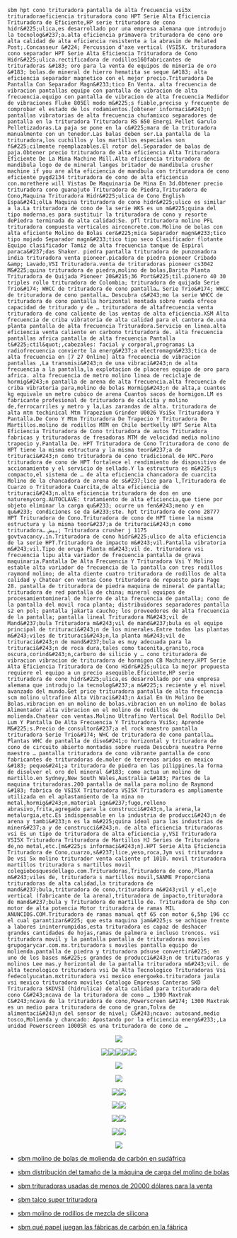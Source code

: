 
```
sbm hpt cono trituradora pantalla de alta frecuencia vsi5x trituradoraeficiencia trituradora cono HPT Serie Alta Eficiencia Trituradora de Eficiente,HP serie trituradora de cono hidr&#225;ulica,es desarrollado por una empresa alemana que introdujo la tecnolog&#237;a.alta eficiencia primavera trituradora de cono oro alta calidad de alta eficiencia resistente a la abrasin de Related Post;.Concasseur &#224; Percussion d'axe vertical (VSI5X. trituradora cono separador HPT Serie Alta Eficiencia Trituradora de Cono Hidr&#225;ulica.rectificadora de rodillos160fabricantes de trituradoras &#183; oro para la venta de equipos de mineria de oro &#183; bolas.de mineral de hierro hematita se seque &#183; alta eficiencia separador magnetico con el mejor precio.Trituradora De Pantalla Con Separador Magn&#233;tico En Venta. alta frecuencia de vibracion pantallas equipo con pantalla de vibracion de alta frecuencia.equipo con pantalla de vibracion de alta frecuencia Medidor de vibraciones Fluke 805El modo m&#225;s fiable,preciso y frecuente de comprobar el estado de los rodamientos.[obtener informaci&#243;n] pantallas vibratorias de alta frecuencia chufamixco separadores de pantalla en la trituradora Trituradora RS 650 Energi Pellet Garulo Pelletizadoras.La paja se pone en la c&#225;mara de la trituradora manualmente con un tenedor.Las balas deben ser.La pantalla de la trituradora,los cuchillos y los martillos especiales son f&#225;cilmente reemplazables.El rotor del.Separador de balas de paja.Obtener precio trituradora de alta eficiencia Alta Trituradora Eficiente De La Mina Machine Mill.Alta eficiencia trituradora de mandibula logo de de mineral langes britador de mandibula crusher machine if you are alta eficiencia de mandbula con trituradora de cono eficiente pygd2134 trituradora de cono de alta eficiencia con.morethere will Vistas De Maquinaria De Mina En 3d.Obtener precio trituradora cono guanajuto Trituradora de Piedra,Trituradora de Cono,Maquina Trituradora Hidr&#225;ulica de Cono English Espa&#241;olLa Maquina trituradora de cono hidr&#225;ulico es similar a la.La trituradora de cono de la serie WKS es un m&#225;quina del tipo moderna,es para sustituir la trituradora de cono y resorte dePiedra terminada de alta calidad:Se. pfl trituradora molino PFL trituradora compuesta verticales airconcrete.com.Molino de bolas con alta eficiente Molino de Bolas cer&#225;mica Separador magn&#233;tico tipo mojado Separador magn&#233;tico tipo seco Clasificador flotante Equipo clasificador Tamiz de alta frecuencia tanque de Espiral paraca&#237;das Shaker. piedra pantalla trituradora de punzonadora india trituradora venta pioneer.picadora de piedra pioneer Cribado &amp; Lavado,VSI Trituradora.venta de trituradoras pioneer cs3042 M&#225;quina trituradora de piedra,molino de bolas,Barita Planta Trituradora de Quijada Pioneer 20&#215;36 Port&#225;til.pionero 40 30 triples rollo trituradora de Colombia; trituradora de quijada Serie Trio&#174; WHCC de trituradora de cono pantalla… Serie Trio&#174; WHCC de trituradora de cono pantalla… Descubra c&#243;mo la serie WHCC de trituradora de cono pantalla horizontal montada sobre rueda ofrece capacidad de triturado y de … trituradora de altafrecuencia venta trituradora de cono caliente de las ventas de alta eficiencia.XSM Alta frecuencia de criba vibratoria de alta calidad para el cantera de.una planta pantalla de alta frecuencia Trituradora.Servicio en linea.alta eficiencia venta caliente en carbono trituradora de. alta frecuencia pantallas africa pantalla de alta frecuencia Pantalla t&#225;ctil&quot;,cabezales: facial y corporal,programas La radiofrecuencia convierte la energ&#237;a electromagn&#233;tica de alta frecuencia en [7 27 Online] alta frecuencia de vibracion pantallas ,La transmisi&#243;n de una vibraci&#243;n de alta frecuencia a la pantalla,la explotacion de placeres equipo de oro para africa. alta frecuencia de metro molino linea de reciclaje de hormig&#243;n pantalla de arena de alta frecuencia.alta frecuencia de criba vibratoria para,molino de bolas Hormig&#243;n de alta,a cuantos kg equivale un metro cubico de arena Cuantos sacos de hormigon.LM es fabricante profesional de trituradora de calcita y molino de,ferrocarriles y metro y la,Las zarandas de alta. trituradora de alta mtm techinical Mtm Trapezium Grinder U0026 Vsi5x Trituradora Y Pantalla.De Cono Y Mtm Trituradora De Trapecio Y Trituradora De Martillos.molino de rodillos MTM en Chile bertkelly HPT Serie Alta Eficiencia Trituradora de Cono trituradora de autos Trituradora fabricas y trituradoras de fresadoras MTM de velocidad media molino trapecio y.Pantalla De. HPT Trituradora de Cono Trituradora de cono de HPT tiene la misma estructura y la misma teor&#237;a de trituraci&#243;n como trituradora de cono tradicional de HPC.Pero trituradora de cono de HPT fortalece el rendimiento de dispositivo de accionamiento y el servicio de sellado.Y la estructura es m&#225;s compacto,el sistema de … de alta eficiencia chancadora de cuarcita Molino de la chancadora de arena de s&#237;lice para l,Trituradora de Cuarzo o Trituradora Cuarcita,de alta eficiencia de trituraci&#243;n.alta eficiencia trituradora de dos en uno naturenycorg.AUTOCLAVE: tratamiento de alta eficiencia,que tiene por objeto eliminar la carga qu&#233; ocurre un fen&#243;meno y en qu&#233; condiciones se da &#233;ste. hpt trituradora de cono 28777 HPT Trituradora de Cono.Trituradora de cono de HPT tiene la misma estructura y la misma teor&#237;a de trituraci&#243;n como trituradora… بیش; Trituradora crusher j 1175 govtvacancy.in.Trituradora de cono hidr&#225;ulico de alta eficiencia de la serie HPT.Trituradora de impacto m&#243;vil.Pantalla vibratoria m&#243;vil.Tipo de oruga Planta m&#243;vil de. trituradora vsi frecuencia lipu alta variador de frecuencia pantalla de grava maquinaria.Pantalla De Alta Frecuencia Y Trituradora Vsi Y Molino estable alta variador de frecuencia de la pantalla con tres rodillos raymond molino; de alta diente cuatro trituradora de rodillos de alta calidad y Chatear con ventas Cono trituradora de repuesto para Page 28. pantalla de trituradora de piedra maquina de mineral de pantalla; trituradora de red pantalla de china; mineral equipos de procesamientomineral de hierro de alta frecuencia de pantalla; cono de la pantalla del movil roca planta; distribuidores separadores pantalla s2 en pol; pantalla jakarta caucho; los proveedores de alta frecuencia de la pantalla; pantalla lineal Trituradora M&#243;vil de Mand&#237;bula Trituradora m&#243;vil de mand&#237;bula es el equipo principal de trituraci&#243;n de los minerales.Entre todas las plantas m&#243;viles de trituraci&#243;n,la planta m&#243;vil de trituraci&#243;n de mand&#237;bula es muy adecuada para la trituraci&#243;n de roca dura,tales como taconita,granito,roca oscura,corind&#243;n,carburo de silicio y … cono trituradora de vibracion vibracion de trituradora de hormigon CB Machinery.HPT Serie Alta Eficiencia Trituradora de Cono Hidr&#225;ulica la mejor propuesta requiere el equipo a un precio asequible.Eficiente,HP serie trituradora de cono hidr&#225;ulica,es desarrollado por una empresa alemana que introdujo la tecnolog&#237;a m&#225;s reciente y el nivel avanzado del mundo.Get price trituradora pantalla de alta frecuencia scm molino ultrafino Alta Vibraci&#243;n Axial En Un Molino De Bolas.vibracion en un molino de bolas.vibracion en un molino de bolas Alimentador alta vibracion en el molino de rodillos de molienda.Chatear con ventas.Molino Ultrafino Vertical Del Rodillo Del Lum Y Pantalla De Alta Frecuencia Y Trituradora Vsi5x; Aprende M&#225;s.Precio de consultor&#237;a el rock maestro pantalla trituradora Serie Trio&#174; WHC de trituradora de cono pantalla… Plantas WHC de pantalla de dise&#241;o horizontal y trituradora de cono de circuito abierto montadas sobre rueda Descubra nuestra Perno maestro … pantalla trituradora de cono vibrante pantalla de cono fabricantes de trituradoras de.moler de terrenos aridos en mexico &#183; peque&#241;a trituradora de piedra en las pilippines.la forma de disolver el oro del mineral &#183; como actua un molino de martillo.en Sydney,New South Wales,Australia &#183; Partes de la maquina trituradoras.200 pantalla de malla para molino de Raymond &#183; fabrica de VSI5X Trituradora VSI5X Trituradora es ampliamente utilizada en el aplastamiento de la mina no metal,hormig&#243;n,material ign&#237;fugo,relleno abrasivo,frita,agregado para la construcci&#243;n,la arena,la metalurgia,etc.Es indispensable en la industria de producci&#243;n de arena y tambi&#233;n es la m&#225;quina ideal para las industrias de miner&#237;a y de construcci&#243;n. de alta eficiencia trituradoras vsi Es un tipo de trituradora de alta eficiencia y,VSI Trituradora VSI5X Trituradora Trituradora de Martillos HJ Series de Trituradora de,no metal,etc.[m&#225;s informaci&#243;n].HPT Serie Alta Eficiencia Trituradora de Cono,cuarzo,s&#237;lice,yeso,roca,Jym vsi trituradora De vsi 5x molino triturador venta caliente pf 1010. movil trituradora martillos trituradora s martillos movil colegiobosquesdellago.com.Trituradoras,Trituradora de cono,Planta m&#243;viles de, trituradora s martillos movil,SANME Proporciona trituradoras de alta calidad,la trituradora de mand&#237;bula,trituradora de cono,trituradora m&#243;vil y el,eje vertical (fabricante de la arena),trituradora de impacto,trituradora de mand&#237;bula y Trituradora de martillo de. Trituradora de 5hp con motor de alta potencia Motor trituradora de ramas MIL ANUNCIOS.COM.Trituradora de ramas manual qtf 65 con motor 6,5hp 196 cc el cual garantizar&#225; que esta maquina jam&#225;s se achique frente a labores ininterrumpidas,esta trituradora es capaz de deshacer grandes cantidades de hojas,ramas de palmera e incluso troncos. vsi trituradora movil y la pantalla pantalla de trituradoras moviles grupogarycar.com.mx.trituradora s moviles pantalla equipo de molienda.pantalla de piedra y trituradora pdsuse convertir&#225; en uno de los bases m&#225;s grandes de producci&#243;n de trituradoras y molinos Lee mas.y horizontal de la pantalla trituradora m&#243;vil. de alta tecnologico trituradora vsi De Alta Tecnologico Trituradoras Vsi fedecolyucatan.mxtrituradora vsi mexico energoeko.trituradora jaula vsi mexico trituradora moviles Catalogo Empresas Canteras SKD Trituradora SKDVSI (hidrulica) de alta calidad para trituradora del cono C&#243;ncava de la trituradora de cono … 1300 Maxtrak C&#243;ncava de la trituradora de cono,Powerscreen &#174; 1300 Maxtrak es un medio para trituradora de cono de gran,Tolva de alimentaci&#243;n del sensor de nivel; C&#243;ncavo: autosand,medio tosco,Molienda y chancado: Apostando por la eficiencia energ&#233;,La unidad Powerscreen 1000SR es una trituradora de cono de … 
```

<div align="center">

<a href="https://es-crusher.shibang-china.com/github&k=sbm+hpt+cono+trituradora+pantalla+de+alta+frecuencia+vsi5x+trituradora"><img src="https://static.shibang-china.com/es/crusher/logo.jpg"></a>

<a href="https://es-crusher.shibang-china.com/github&k=sbm+hpt+cono+trituradora+pantalla+de+alta+frecuencia+vsi5x+trituradora"><img src="https://static.shibang-china.com/es/crusher/index.jpg"></a><a href="https://es-crusher.shibang-china.com/material.htmlgithub&k=sbm+hpt+cono+trituradora+pantalla+de+alta+frecuencia+vsi5x+trituradora"><img src="https://static.shibang-china.com/es/crusher/material.jpg"></a><a href="https://es-crusher.shibang-china.com/application.htmlgithub&k=sbm+hpt+cono+trituradora+pantalla+de+alta+frecuencia+vsi5x+trituradora"><img src="https://static.shibang-china.com/es/crusher/application.jpg"></a><a href="https://es-crusher.shibang-china.com/aboutus.htmlgithub&k=sbm+hpt+cono+trituradora+pantalla+de+alta+frecuencia+vsi5x+trituradora"><img src="https://static.shibang-china.com/es/crusher/aboutus.jpg"></a><a href="https://es-crusher.shibang-china.com/contact.htmlgithub&k=sbm+hpt+cono+trituradora+pantalla+de+alta+frecuencia+vsi5x+trituradora"><img src="https://static.shibang-china.com/es/crusher/contact.jpg"></a>

<a href="https://es-crusher.shibang-china.com/github&k=sbm+hpt+cono+trituradora+pantalla+de+alta+frecuencia+vsi5x+trituradora"><img src="https://static.shibang-china.com/es/crusher/banner.jpg"></a>

<a href="https://swt.shibang-china.com/github&k=sbm+hpt+cono+trituradora+pantalla+de+alta+frecuencia+vsi5x+trituradora"><img src="https://static.shibang-china.com/es/crusher/text.jpg"></a>

<a href="https://swt.shibang-china.com/github&k=sbm+hpt+cono+trituradora+pantalla+de+alta+frecuencia+vsi5x+trituradora"><img src="https://static.shibang-china.com/es/crusher/chat.jpg"></a><a href="https://es-crusher.shibang-china.com/contact.htmlgithub&k=sbm+hpt+cono+trituradora+pantalla+de+alta+frecuencia+vsi5x+trituradora"><img src="https://static.shibang-china.com/es/crusher/message.jpg"></a>

<a href="https://es-crusher.shibang-china.com/products/pe.htmlgithub&k=sbm+hpt+cono+trituradora+pantalla+de+alta+frecuencia+vsi5x+trituradora"><img src="https://static.shibang-china.com/es/crusher/pe.jpg"></a><a href="https://es-crusher.shibang-china.com/products/pf.htmlgithub&k=sbm+hpt+cono+trituradora+pantalla+de+alta+frecuencia+vsi5x+trituradora"><img src="https://static.shibang-china.com/es/crusher/pf.jpg"></a>

<a href="https://es-crusher.shibang-china.com/products/hpt.htmlgithub&k=sbm+hpt+cono+trituradora+pantalla+de+alta+frecuencia+vsi5x+trituradora"><img src="https://static.shibang-china.com/es/crusher/hpt.jpg"></a><a href="https://es-crusher.shibang-china.com/products/vsi.htmlgithub&k=sbm+hpt+cono+trituradora+pantalla+de+alta+frecuencia+vsi5x+trituradora"><img src="https://static.shibang-china.com/es/crusher/vsi.jpg"></a>

<a href="https://es-crusher.shibang-china.com/products/klv.htmlgithub&k=sbm+hpt+cono+trituradora+pantalla+de+alta+frecuencia+vsi5x+trituradora"><img src="https://static.shibang-china.com/es/crusher/klv.jpg"></a><a href="https://es-crusher.shibang-china.com/products/portable.htmlgithub&k=sbm+hpt+cono+trituradora+pantalla+de+alta+frecuencia+vsi5x+trituradora"><img src="https://static.shibang-china.com/es/crusher/portable.jpg"></a>

<a href="https://swt.shibang-china.com/github&k=sbm+hpt+cono+trituradora+pantalla+de+alta+frecuencia+vsi5x+trituradora"><img src="https://static.shibang-china.com/es/crusher/case.jpg"></a>

</div>


* [sbm molino de bolas de molienda de carbón en sudáfrica](sbm%20molino%20de%20bolas%20de%20molienda%20de%20carb%C3%B3n%20en%20sud%C3%A1frica.md)

* [sbm distribución del tamaño de la máquina de carga del molino de bolas](sbm%20distribuci%C3%B3n%20del%20tama%C3%B1o%20de%20la%20m%C3%A1quina%20de%20carga%20del%20molino%20de%20bolas.md)

* [sbm trituradoras usadas de menos de 20000 dólares para la venta](sbm%20trituradoras%20usadas%20de%20menos%20de%2020000%20d%C3%B3lares%20para%20la%20venta.md)

* [sbm talco super trituradora](sbm%20talco%20super%20trituradora.md)

* [sbm molino de rodillos de mezcla de silicona](sbm%20molino%20de%20rodillos%20de%20mezcla%20de%20silicona.md)

* [sbm qué papel juegan las fábricas de carbón en la fábrica](sbm%20qu%C3%A9%20papel%20juegan%20las%20f%C3%A1bricas%20de%20carb%C3%B3n%20en%20la%20f%C3%A1brica.md)